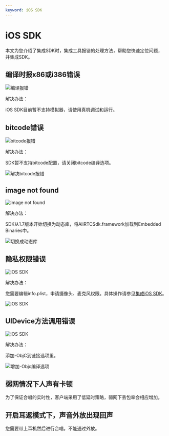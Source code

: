 ```yaml
---
keyword: iOS SDK
---
```


# iOS SDK

本文为您介绍了集成SDK时，集成工具报错的处理方法，帮助您快速定位问题，并集成SDK。

## 编译时报x86或i386错误

![编译报错](https://static-aliyun-doc.oss-accelerate.aliyuncs.com/assets/img/zh-CN/1341158951/p128333.png)

解决办法：

iOS SDK目前暂不支持模拟器，请使用真机调试和运行。

## bitcode错误

![bitcode报错](https://static-aliyun-doc.oss-accelerate.aliyuncs.com/assets/img/zh-CN/3341158951/p128334.png)

解决办法：

SDK暂不支持bitcode配置，请关闭bitcode编译选项。

![解决bitcode报错](https://static-aliyun-doc.oss-accelerate.aliyuncs.com/assets/img/zh-CN/3341158951/p128335.png)

## image not found

![image not found](https://static-aliyun-doc.oss-accelerate.aliyuncs.com/assets/img/zh-CN/2341158951/p128339.png)

解决办法：

SDK从1.7版本开始切换为动态库，将AliRTCSdk.framework加载到Embedded Binaries中。

![切换成动态库](https://static-aliyun-doc.oss-accelerate.aliyuncs.com/assets/img/zh-CN/2341158951/p128340.png)

## 隐私权限错误

![iOS SDK](https://static-aliyun-doc.oss-accelerate.aliyuncs.com/assets/img/zh-CN/2341158951/p49506.png)

解决办法：

您需要编辑info.plist，申请摄像头、麦克风权限。具体操作请参见[集成iOS SDK](/cn.zh-CN/快速入门/集成客户端SDK/iOS.md)。

![iOS SDK](https://static-aliyun-doc.oss-accelerate.aliyuncs.com/assets/img/zh-CN/2341158951/p128342.png)

## UIDevice方法调用错误

![iOS SDK](https://static-aliyun-doc.oss-accelerate.aliyuncs.com/assets/img/zh-CN/2341158951/p49510.png)

解决办法：

添加-ObjC到链接选项里。

![增加-Objc编译选项](https://static-aliyun-doc.oss-accelerate.aliyuncs.com/assets/img/zh-CN/2341158951/p128341.png)

## 弱网情况下人声有卡顿

为了保证合唱的实时性，客户端采用了低延时策略，弱网下丢包率会相应增加。

## 开启耳返模式下，声音外放出现回声

您需要带上耳机然后进行合唱，不能通过外放。

